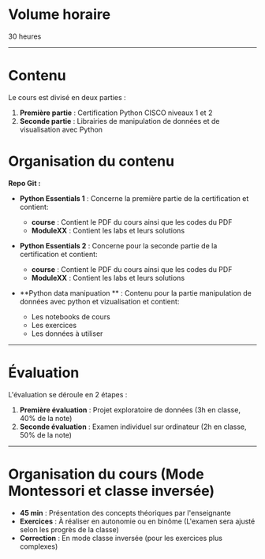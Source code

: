 # Volume horaire
30 heures

---

# Contenu
Le cours est divisé en deux parties :  
1. **Première partie** : Certification Python CISCO niveaux 1 et 2  
2. **Seconde partie** : Librairies de manipulation de données et de visualisation avec Python

# Organisation du contenu
**Repo Git :**

- **Python Essentials 1** : Concerne la première partie de la certification et contient:
  - **course** : Contient le PDF du cours ainsi que les codes du PDF  
  - **ModuleXX** : Contient les labs et leurs solutions  

- **Python Essentials 2** : Concerne pour la seconde partie de la certification et contient:
    - **course** : Contient le PDF du cours ainsi que les codes du PDF  
    - **ModuleXX** : Contient les labs et leurs solutions


- **Python data manipuation ** : Contenu pour la partie manipulation de données avec python et vizualisation et contient:
    - Les notebooks de cours
    - Les exercices
    - Les données à utiliser

---

# Évaluation
L'évaluation se déroule en 2 étapes :  
1. **Première évaluation** : Projet exploratoire de données (3h en classe, 40% de la note)  
2. **Seconde évaluation** : Examen individuel sur ordinateur (2h en classe, 50% de la note)

---

# Organisation du cours (Mode Montessori et classe inversée)
- **45 min** : Présentation des concepts théoriques par l'enseignante  
- **Exercices** : À réaliser en autonomie ou en binôme (L'examen sera ajusté selon les progrès de la classe)  
- **Correction** : En mode classe inversée (pour les exercices plus complexes)
